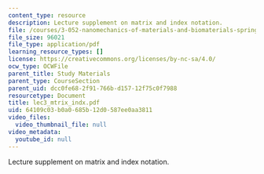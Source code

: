 ```yaml
---
content_type: resource
description: Lecture supplement on matrix and index notation.
file: /courses/3-052-nanomechanics-of-materials-and-biomaterials-spring-2007/64109c03b0a0685b12d0587ee0aa3811_lec3_mtrix_indx.pdf
file_size: 96021
file_type: application/pdf
learning_resource_types: []
license: https://creativecommons.org/licenses/by-nc-sa/4.0/
ocw_type: OCWFile
parent_title: Study Materials
parent_type: CourseSection
parent_uid: dcc0fe68-2f91-766b-d157-12f75c0f7988
resourcetype: Document
title: lec3_mtrix_indx.pdf
uid: 64109c03-b0a0-685b-12d0-587ee0aa3811
video_files:
  video_thumbnail_file: null
video_metadata:
  youtube_id: null
---
```

Lecture supplement on matrix and index notation.